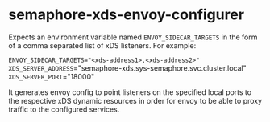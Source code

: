 # semaphore-xds-envoy-configurer

Expects an environment variable named `ENVOY_SIDECAR_TARGETS` in the form of a
comma separated list of xDS listeners. For example:

`ENVOY_SIDECAR_TARGETS="<xds-address1>,<xds-address2>"`
`XDS_SERVER_ADDRESS`="semaphore-xds.sys-semaphore.svc.cluster.local"
`XDS_SERVER_PORT`="18000"

It generates envoy config to point listeners on the specified local ports to
the respective xDS dynamic resources in order for envoy to be able to proxy
traffic to the configured services.
